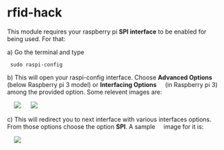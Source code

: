 # rfid-hack


This module requires your raspberry pi <b>SPI interface</b> to be enabled for being used. For that:<br/>

a) Go the terminal and type

  ```
   sudo raspi-config
  ```
b) This will open your raspi-config interface. Choose <b>Advanced Options</b> (below Raspberry pi 3 model) or <b>Interfacing Options</b>    &nbsp;&nbsp;&nbsp;&nbsp;(in Raspberry pi 3) among the provided option. Some relevent images are: </b>

&nbsp;&nbsp;&nbsp; <img src="https://upload.wikimedia.org/wikipedia/commons/e/ed/Raspi-config.png"/>
&nbsp;&nbsp;&nbsp;&nbsp; <img src="https://www.raspberrypi-spy.co.uk/wp-content/uploads/2014/08/rc_cmd_main_interfacing.png"/>

c) This will redirect you to next interface with various interfaces options. From those options choose the option <b>SPI</b>. A sample &nbsp;&nbsp;&nbsp;&nbsp;image for it is:<br/>

&nbsp;&nbsp;&nbsp; <img src="https://cdn.sparkfun.com/assets/learn_tutorials/4/4/9/spi-menu.png"/>
